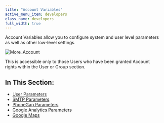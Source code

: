 ```yaml
---
title: "Account Variables"
active_menu_item: developers
class_name: developers
full_width: true
---
```



Account Variables allow you to configure system and user level parameters as well as other low-level settings.

![More\_Account](/img/docs/more_account.zoom64.png)

This is accessible only to those Users who have been granted Account rights within the User or Group section.

## In This Section:

 - [User Parameters](/developers/documentation/product-guide/the-console/console-tabs/more/account-variables/user-parameters/)
 - [SMTP Parameters](/developers/documentation/product-guide/the-console/console-tabs/more/account-variables/smtp-parameters/)
 - [PhoneGap Parameters](/developers/documentation/product-guide/the-console/console-tabs/more/account-variables/phonegap-parameters)
 - [Google Analytics Parameters](/developers/documentation/product-guide/the-console/console-tabs/more/account-variables/google-analytics-parameters)
 - [Google Maps](/developers/documentation/product-guide/the-console/console-tabs/more/account-variables/google-maps)

